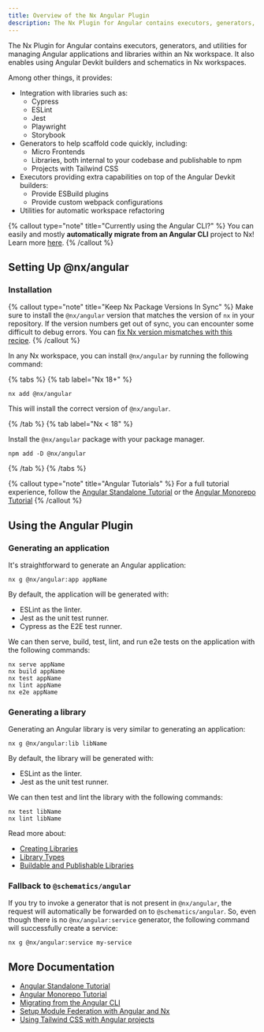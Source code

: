 ```yaml
---
title: Overview of the Nx Angular Plugin
description: The Nx Plugin for Angular contains executors, generators, and utilities for managing Angular applications and libraries within an Nx workspace.
---
```


The Nx Plugin for Angular contains executors, generators, and utilities for managing Angular applications and libraries
within an Nx workspace. It also enables using Angular Devkit builders and schematics in Nx workspaces.

Among other things, it provides:

-  Integration with libraries such as:
   -  Cypress
   -  ESLint
   -  Jest
   -  Playwright
   -  Storybook
-  Generators to help scaffold code quickly, including:
   -  Micro Frontends
   -  Libraries, both internal to your codebase and publishable to npm
   -  Projects with Tailwind CSS
-  Executors providing extra capabilities on top of the Angular Devkit builders:
   -  Provide ESBuild plugins
   -  Provide custom webpack configurations
-  Utilities for automatic workspace refactoring

{% callout type="note" title="Currently using the Angular CLI?" %}
You can easily and mostly **automatically migrate from an Angular CLI** project to Nx! Learn
more [here](/recipes/angular/migration/angular).
{% /callout %}

## Setting Up @nx/angular

### Installation

{% callout type="note" title="Keep Nx Package Versions In Sync" %}
Make sure to install the `@nx/angular` version that matches the version of `nx` in your repository. If the version numbers get out of sync, you can encounter some difficult to debug errors. You can [fix Nx version mismatches with this recipe](/recipes/tips-n-tricks/keep-nx-versions-in-sync).
{% /callout %}

In any Nx workspace, you can install `@nx/angular` by running the following command:

{% tabs %}
{% tab label="Nx 18+" %}

```shell {% skipRescope=true %}
nx add @nx/angular
```

This will install the correct version of `@nx/angular`.

{% /tab %}
{% tab label="Nx < 18" %}

Install the `@nx/angular` package with your package manager.

```shell
npm add -D @nx/angular
```

{% /tab %}
{% /tabs %}

{% callout type="note" title="Angular Tutorials" %}
For a full tutorial experience, follow the [Angular Standalone Tutorial](/getting-started/tutorials/angular-standalone-tutorial) or the [Angular Monorepo Tutorial](/getting-started/tutorials/angular-monorepo-tutorial)
{% /callout %}

## Using the Angular Plugin

### Generating an application

It's straightforward to generate an Angular application:

```shell
nx g @nx/angular:app appName
```

By default, the application will be generated with:

-  ESLint as the linter.
-  Jest as the unit test runner.
-  Cypress as the E2E test runner.

We can then serve, build, test, lint, and run e2e tests on the application with the following commands:

```shell
nx serve appName
nx build appName
nx test appName
nx lint appName
nx e2e appName
```

### Generating a library

Generating an Angular library is very similar to generating an application:

```shell
nx g @nx/angular:lib libName
```

By default, the library will be generated with:

-  ESLint as the linter.
-  Jest as the unit test runner.

We can then test and lint the library with the following commands:

```shell
nx test libName
nx lint libName
```

Read more about:

-  [Creating Libraries](/concepts/decisions/project-size)
-  [Library Types](/concepts/decisions/project-dependency-rules)
-  [Buildable and Publishable Libraries](/concepts/buildable-and-publishable-libraries)

### Fallback to `@schematics/angular`

If you try to invoke a generator that is not present in `@nx/angular`, the request will automatically be forwarded on
to `@schematics/angular`. So, even though there is no `@nx/angular:service` generator, the following command will
successfully create a service:

```shell
nx g @nx/angular:service my-service
```

## More Documentation

-  [Angular Standalone Tutorial](/getting-started/tutorials/angular-standalone-tutorial)
-  [Angular Monorepo Tutorial](/getting-started/tutorials/angular-monorepo-tutorial)
-  [Migrating from the Angular CLI](/recipes/angular/migration/angular)
-  [Setup Module Federation with Angular and Nx](/concepts/module-federation/faster-builds-with-module-federation)
-  [Using Tailwind CSS with Angular projects](/recipes/angular/using-tailwind-css-with-angular-projects)
